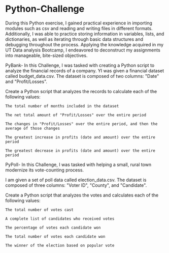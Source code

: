 # Python-Challenge
During this Python exercise, I gained practical experience in importing modules such as csv and reading and writing files in different formats. Additionally, I was able to practice storing information in variables, lists, and dictionaries, as well as iterating through basic data structures and debugging throughout the process. Applying the knowledge acquired in my UT Data analysis Bootcamp, I endeavored to deconstruct my assignments into manageable, bite-sized objectives.

PyBank-
In this Challenge, I was tasked with creating a Python script to analyze the financial records of a company. YI was  given a financial dataset called budget_data.csv. The dataset is composed of two columns: "Date" and "Profit/Losses".

Create a Python script that analyzes the records to calculate each of the following values:

    The total number of months included in the dataset

    The net total amount of "Profit/Losses" over the entire period

    The changes in "Profit/Losses" over the entire period, and then the average of those changes

    The greatest increase in profits (date and amount) over the entire period

    The greatest decrease in profits (date and amount) over the entire period
  
PyPoll-
In this Challenge, I was tasked with helping a small, rural town modernize its vote-counting process.

I am given a set of poll data called election_data.csv. The dataset is composed of three columns: "Voter ID", "County", and "Candidate". 

   Create a Python script that analyzes the votes and calculates each of the following values:

    The total number of votes cast

    A complete list of candidates who received votes

    The percentage of votes each candidate won

    The total number of votes each candidate won

    The winner of the election based on popular vote
